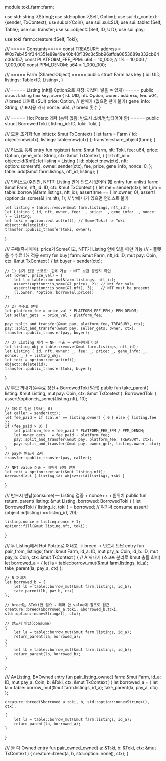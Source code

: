module toki_farm::farm;

use std::string::{String};
use std::option::{Self, Option};
use sui::tx_context::{sender, TxContext};
use sui::coin::{Coin};
use sui::sui::SUI;
use sui::table::{Self, Table};
use sui::transfer;
use sui::object::{Self, ID, UID};
use sui::pay;

use toki_farm::creature::{Self, Toki};

/// ===== Constants=====
const TREASURY: address = @0x7eb454f344351e89e49e40b40f139c3c5bb96affda0653689a332cb64c00c157;
const PLATFORM_FEE_PPM: u64 = 10_000;   // 1% = 10,000 / 1,000,000
const PPM_DENOM: u64 = 1_000_000;

/// ===== Farm (Shared Object) =====
public struct Farm has key {
    id: UID,
    listings: Table<ID, Listing>,
}

/// ===== Listing (nft를 Option으로 저장: 꺼냈다 넣을 수 있게) =====
public struct Listing has key, store {
    id: UID,
    nft: Option<Toki>,
    owner: address,
    fee: u64,               // breed 대여료 (SUI)
    price: Option<u64>,     // 판매가 (없으면 판매 불가)
    gene_info: String,      // 표시용 캐시
    nonce: u64,             // breed 횟수
}

/// ===== Hot Potato 래퍼 (능력 없음: 반드시 소비/반납되어야 함) =====
public struct BorrowedToki {
    listing_id: ID,
    toki: Toki,
}

/// 모듈 초기화
fun init(ctx: &mut TxContext) {
    let farm = Farm { id: object::new(ctx), listings: table::new(ctx) };
    transfer::share_object(farm);
}

/// 리스트 등록
entry fun register(
    farm: &mut Farm,
    nft: Toki,
    fee: u64,
    price: Option<u64>,
    gene_info: String,
    ctx: &mut TxContext,
) {
    let nft_id = object::id(&nft);
    let listing = Listing {
        id: object::new(ctx),
        nft: option::some<Toki>(nft),
        owner: sender(ctx),
        fee,
        price,
        gene_info,
        nonce: 0,
    };
    table::add(&mut farm.listings, nft_id, listing);
}

/// 언리스트(주인만, NFT가 Listing 안에 반드시 있어야 함)
entry fun unlist(
    farm: &mut Farm,
    nft_id: ID,
    ctx: &mut TxContext
) {
    let me = sender(ctx);
    let l_im = table::borrow(&farm.listings, nft_id);
    assert!(me == l_im.owner, 0);
    assert!(option::is_some(&l_im.nft), 1); // 밖에 나가 있으면 언리스트 불가

    let listing = table::remove(&mut farm.listings, nft_id);
    let Listing { id, nft, owner, fee: _, price: _, gene_info: _, nonce: _ } = listing;
    let toki = option::extract(nft); // Some(Toki) -> Toki
    object::delete(id);
    transfer::public_transfer(toki, owner);
}

/// 구매(즉시매매): price가 Some이고, NFT가 Listing 안에 있을 때만 가능
/// - 플랫폼 수수료 1% 적용
entry fun buy(
    farm: &mut Farm,
    nft_id: ID,
    mut pay: Coin<SUI>,
    ctx: &mut TxContext
) {
    let buyer = sender(ctx);

    // 1) 읽기 전용 스코프: 판매 가능 + NFT 보관 중인지 확인
    let (owner, price_val) = {
        let l = table::borrow(&farm.listings, nft_id);
        assert!(option::is_some(&l.price), 2); // Not for sale
        assert!(option::is_some(&l.nft), 3);   // NFT must be present
        (l.owner, *option::borrow(&l.price))
    };

    // 2) 수수료 분배
    let platform_fee = price_val * PLATFORM_FEE_PPM / PPM_DENOM;
    let seller_gets  = price_val - platform_fee;

    pay::split_and_transfer(&mut pay, platform_fee, TREASURY, ctx);
    pay::split_and_transfer(&mut pay, seller_gets, owner, ctx);
    transfer::public_transfer(pay, buyer);

    // 3) Listing 제거 → NFT 추출 → 구매자에게 이전
    let listing_obj = table::remove(&mut farm.listings, nft_id);
    let Listing { id, nft, owner: _, fee: _, price: _, gene_info: _, nonce: _ } = listing_obj;
    let toki = option::extract(nft);
    object::delete(id);
    transfer::public_transfer(toki, buyer);
}

/// 부모 꺼내기(수수료 정산 + BorrowedToki 발급)
public fun take_parent(
    listing: &mut Listing,
    mut pay: Coin<SUI>,
    ctx: &mut TxContext
): BorrowedToki {
    assert!(option::is_some(&listing.nft), 10);

    // 대여료 정산 (오너는 0)
    let caller = sender(ctx);
    let fee_paid = if (caller == listing.owner) { 0 } else { listing.fee };
    if (fee_paid > 0) {
        let platform_fee = fee_paid * PLATFORM_FEE_PPM / PPM_DENOM;
        let owner_gets   = fee_paid - platform_fee;
        pay::split_and_transfer(&mut pay, platform_fee, TREASURY, ctx);
        pay::split_and_transfer(&mut pay, owner_gets, listing.owner, ctx);
    }
    // pay는 반드시 소비
    transfer::public_transfer(pay, caller);

    // NFT value 추출 → 래퍼에 담아 반환
    let toki = option::extract(&mut listing.nft);
    BorrowedToki { listing_id: object::id(listing), toki }
}

/// 반드시 반납(consume) — Listing 검증 + nonce++ + 원위치
public fun return_parent(
    listing: &mut Listing,
    borrowed: BorrowedToki
) {
    let BorrowedToki { listing_id, toki } = borrowed; // 여기서 consume
    assert!(object::id(listing) == listing_id, 20);

    listing.nonce = listing.nonce + 1;
    option::fill(&mut listing.nft, toki);
}

/// 두 Listing에서 Hot Potato로 꺼내고 → breed → 반드시 반납
entry fun pair_from_listings(
    farm: &mut Farm,
    id_a: ID, mut pay_a: Coin<SUI>,
    id_b: ID, mut pay_b: Coin<SUI>,
    ctx: &mut TxContext
) {
    // A 꺼내기 (스코프 분리로 &mut 충돌 회피)
    let borrowed_a = {
        let la = table::borrow_mut(&mut farm.listings, id_a);
        take_parent(la, pay_a, ctx)
    };

    // B 꺼내기
    let borrowed_b = {
        let lb = table::borrow_mut(&mut farm.listings, id_b);
        take_parent(lb, pay_b, ctx)
    };

    // breed는 &Toki만 필요 → 래퍼 안 value에 참조로 접근
    creature::breed(&borrowed_a.toki, &borrowed_b.toki, std::option::none<String>(), ctx);

    // 반드시 반납(consume)
    {
        let la = table::borrow_mut(&mut farm.listings, id_a);
        return_parent(la, borrowed_a);
    }
    {
        let lb = table::borrow_mut(&mut farm.listings, id_b);
        return_parent(lb, borrowed_b);
    }
}

/// A=Listing, B=Owned
entry fun pair_listing_owned(
    farm: &mut Farm,
    id_a: ID, mut pay_a: Coin<SUI>,
    b: &Toki,
    ctx: &mut TxContext
) {
    let borrowed_a = {
        let la = table::borrow_mut(&mut farm.listings, id_a);
        take_parent(la, pay_a, ctx)
    };

    creature::breed(&borrowed_a.toki, b, std::option::none<String>(), ctx);

    {
        let la = table::borrow_mut(&mut farm.listings, id_a);
        return_parent(la, borrowed_a);
    }
}

/// 둘 다 Owned
entry fun pair_owned_owned(
    a: &Toki,
    b: &Toki,
    ctx: &mut TxContext
) {
    creature::breed(a, b, std::option::none<String>(), ctx);
}

